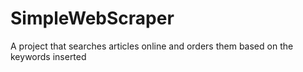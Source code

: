 # SimpleWebScraper
A project that searches articles online and orders them based on the keywords inserted 
